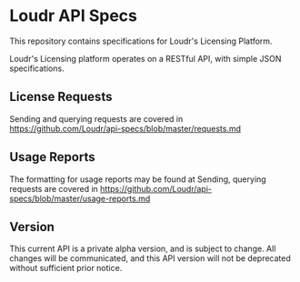# Loudr API Specs

This repository contains specifications for Loudr's Licensing Platform.

Loudr's Licensing platform operates on a RESTful API, with simple JSON specifications.

## License Requests

Sending and querying requests are covered in https://github.com/Loudr/api-specs/blob/master/requests.md

## Usage Reports

The formatting for usage reports may be found at Sending, querying requests are covered in https://github.com/Loudr/api-specs/blob/master/usage-reports.md

## Version

This current API is a private alpha version, and is subject to change.
All changes will be communicated, and this API version will not be deprecated without sufficient prior notice.
